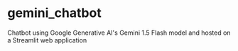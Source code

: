 # gemini_chatbot
Chatbot using Google Generative AI's Gemini 1.5 Flash model and hosted on a Streamlit web application 
